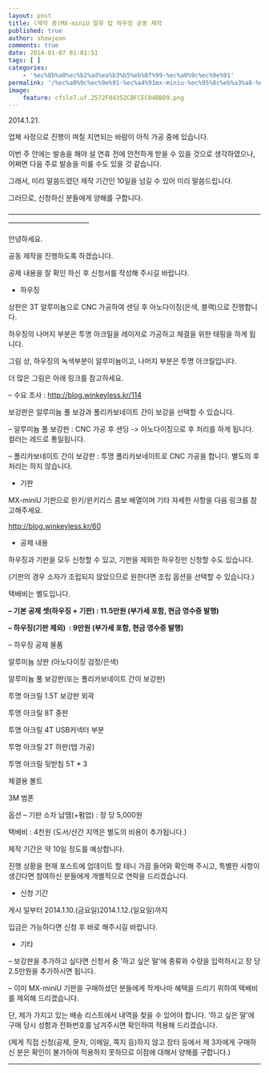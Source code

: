 ```yaml
---
layout: post
title: (제작 중)MX-miniU 알루 탑 하우징 공동 제작
published: true
author: showjean
comments: true
date: 2014-01-07 01:01:51
tags: [ ]
categories:
    - '%ec%8b%a0%ec%b2%ad%ea%b3%b5%eb%8f%99-%ec%a0%9c%ec%9e%91'
permalink: '/%ec%a0%9c%ec%9e%91-%ec%a4%91mx-miniu-%ec%95%8c%eb%a3%a8-%ed%83%91-%ed%95%98%ec%9a%b0%ec%a7%95-%ea%b3%b5%eb%8f%99-%ec%a0%9c%ec%9e%91'
image:
    feature: cfile7.uf.2572F04352CBFCEC04BB89.png
---
```

2014.1.21.



업체 사정으로 진행이 며칠 지연되는 바람이 아직&nbsp;가공 중에 있습니다.&nbsp;

이번 주 안에는 발송을 해야 설 연휴 전에 안전하게 받을 수 있을 것으로 생각하였으나, 어쩌면 다음 주로 발송을 미룰 수도 있을 것 같습니다.



그래서, 미리 말씀드렸던 제작 기간인 10일을 넘길 수 있어 미리 말씀드립니다.



그러므로, 신청하신 분들에게 양해를 구합니다.





&#8212;&#8212;&#8212;&#8212;&#8212;&#8212;&#8212;&#8212;&#8212;&#8212;&#8212;&#8212;&#8212;&#8212;&#8212;&#8212;&#8212;&#8212;&#8212;&#8212;&#8212;&#8212;&#8212;&#8212;&#8212;&#8212;&#8212;&#8212;&#8212;&#8212;&#8212;&#8212;&#8212;&#8212;&#8212;&#8212;&#8212;&#8212;&#8212;&#8212;&#8212;&#8212;&#8212;&#8212;&#8212;&#8212;&#8212;&#8211;



안녕하세요.



공동 제작을 진행하도록 하겠습니다.&nbsp;



공제 내용을 잘 확인 하신 후 신청서를 작성해 주시길 바랍니다.





* 하우징&nbsp;



상판은 3T 알루미늄으로 CNC 가공하여 샌딩 후 아노다이징(은색, 블랙)으로 진행합니다.

하우징의 나머지 부분은 투명 아크릴을 레이저로 가공하고 체결을 위한 태핑을 하게 됩니다.



그림 상, 하우징의 녹색부분이 알루미늄이고, 나머지 부분은 투명 아크릴입니다.


  


더 많은 그림은 아래 링크를 참고하세요.

&#8211; 수요 조사 : http://blog.winkeyless.kr/114







보강판은 알루미늄 풀 보강과 폴리카보네이트 간이 보강을 선택할 수 있습니다.




  &#8211; 알루미늄 풀 보강판 : CNC 가공 후 샌딩 -> 아노다이징으로 후 처리를 하게 됩니다. 컬러는 레드로 통일됩니다.



  






  &#8211; 폴리카보네이트 간이 보강판 : 투명 폴리카보네이트로 CNC 가공을 합니다. 별도의 후 처리는 하지 않습니다.



  












  * 기판






  MX-miniU 기판으로 윈키/윈키리스 콤보 배열이며 기타 자세한 사항을 다음 링크를 참고해주세요.



  http://blog.winkeyless.kr/60









  * 공제 내용




하우징과 기판을 모두 신청할 수 있고, 기판을 제외한 하우징만 신청할 수도 있습니다.

(기판의 경우 소자가 조립되지 않았으므로 원한다면 조립 옵션을 선택할 수 있습니다.)

택배비는 별도입니다.



**&#8211; 기본 공제 셋(하우징 + 기판) : 11.5만원 (부가세 포함, 현금 영수증 발행)**

**&#8211; 하우징(기판 제외) &nbsp;: 9만원 (부가세 포함, 현금 영수증 발행)**



&#8211; 하우징 공제 물품

알루미늄 상판 (아노다이징 검정/은색)

알루미늄 풀 보강판(또는 폴리카보네이트 간이 보강판)

투명 아크릴 1.5T 보강판 외곽

투명 아크릴 8T 중판

투명 아크릴 4T USB커넥터 부분

투명 아크릴 2T 하판(탭 가공)

투명 아크릴 뒷받침 5T * 3

체결용 볼트

3M 범폰



옵션 &#8211; 기판 소자 납땜(+펌업) : 장 당 5,000원

택배비 : 4천원 (도서/산간 지역은 별도의 비용이 추가됩니다.)



제작 기간은 약 10일 정도를 예상합니다.&nbsp;



진행 상황을 현재 포스트에 업데이트 할 테니 가끔 들어와 확인해 주시고, 특별한 사항이 생긴다면 참여하신 분들에게 개별적으로 연락을 드리겠습니다.





* 신청 기간



게시 일부터 2014.1.10.(금요일)2014.1.12.(일요일)까지

입금은 가능하다면 신청 후 바로 해주시길 바랍니다.







* 기타&nbsp;



&#8211; 보강판을 추가하고 싶다면 신청서 중&nbsp;&#8216;하고 싶은 말&#8217;에 종류와 수량을 입력하시고 장 당 2.5만원을 추가하시면 됩니다.

&#8211; 이미 MX-miniU 기판을 구매하셨던 분들에게 작게나마 혜택을 드리기 위하여 택배비를 제외해 드리겠습니다.&nbsp;

단, 제가 가지고 있는 배송 리스트에서 내역을 찾을 수 있어야 합니다. &#8216;하고 싶은 말&#8217;에 구매 당시 성함과 전화번호를 남겨주시면 확인하여 적용해 드리겠습니다.

(제게 직접 신청(공제, 문자, 이메일, 쪽지 등)하지 않고 장터 등에서 제 3자에게 구매하신 분은 확인이 불가하여 적용하지 못하므로 이점에 대해서 양해를 구합니다.)







****